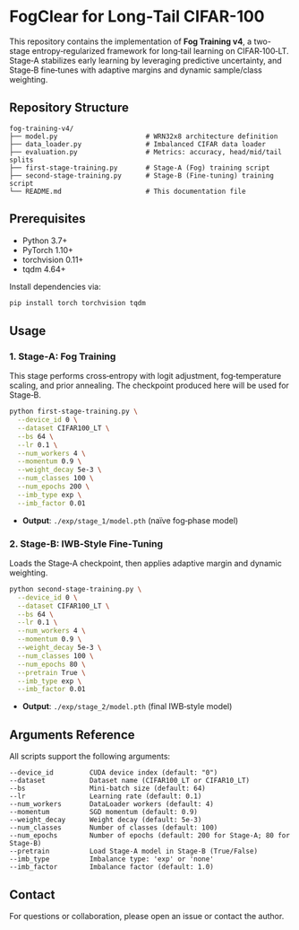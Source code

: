 # FogClear for Long‑Tail CIFAR-100

This repository contains the implementation of **Fog Training v4**, a two-stage entropy‑regularized framework for long‑tail learning on CIFAR‑100‑LT. Stage‑A stabilizes early learning by leveraging predictive uncertainty, and Stage‑B fine‑tunes with adaptive margins and dynamic sample/class weighting.

## Repository Structure

```
fog-training-v4/
├── model.py                      # WRN32x8 architecture definition
├── data_loader.py                # Imbalanced CIFAR data loader
├── evaluation.py                 # Metrics: accuracy, head/mid/tail splits
├── first-stage-training.py       # Stage‑A (Fog) training script
├── second-stage-training.py      # Stage‑B (Fine‑tuning) training script
└── README.md                     # This documentation file
```

## Prerequisites

- Python 3.7+
- PyTorch 1.10+
- torchvision 0.11+
- tqdm 4.64+

Install dependencies via:

```bash
pip install torch torchvision tqdm
```

## Usage

### 1. Stage‑A: Fog Training

This stage performs cross‑entropy with logit adjustment, fog‑temperature scaling, and prior annealing. The checkpoint produced here will be used for Stage‑B.

```bash
python first-stage-training.py \
  --device_id 0 \
  --dataset CIFAR100_LT \
  --bs 64 \
  --lr 0.1 \
  --num_workers 4 \
  --momentum 0.9 \
  --weight_decay 5e-3 \
  --num_classes 100 \
  --num_epochs 200 \
  --imb_type exp \
  --imb_factor 0.01
```

- **Output**: `./exp/stage_1/model.pth` (naïve fog‑phase model)

### 2. Stage‑B: IWB‑Style Fine‑Tuning

Loads the Stage‑A checkpoint, then applies adaptive margin and dynamic weighting.

```bash
python second-stage-training.py \
  --device_id 0 \
  --dataset CIFAR100_LT \
  --bs 64 \
  --lr 0.1 \
  --num_workers 4 \
  --momentum 0.9 \
  --weight_decay 5e-3 \
  --num_classes 100 \
  --num_epochs 80 \
  --pretrain True \
  --imb_type exp \
  --imb_factor 0.01
```

- **Output**: `./exp/stage_2/model.pth` (final IWB‑style model)

## Arguments Reference

All scripts support the following arguments:

```text
--device_id         CUDA device index (default: "0")
--dataset           Dataset name (CIFAR100_LT or CIFAR10_LT)
--bs                Mini‑batch size (default: 64)
--lr                Learning rate (default: 0.1)
--num_workers       DataLoader workers (default: 4)
--momentum          SGD momentum (default: 0.9)
--weight_decay      Weight decay (default: 5e-3)
--num_classes       Number of classes (default: 100)
--num_epochs        Number of epochs (default: 200 for Stage‑A; 80 for Stage‑B)
--pretrain          Load Stage‑A model in Stage‑B (True/False)
--imb_type          Imbalance type: 'exp' or 'none'
--imb_factor        Imbalance factor (default: 1.0)
```

## Contact

For questions or collaboration, please open an issue or contact the author.

